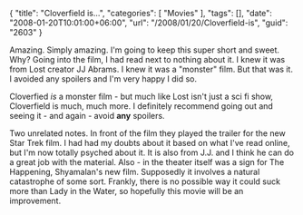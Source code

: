 {
	"title": "Cloverfield is...",
	"categories": [
		"Movies"
	],
	"tags": [],
	"date": "2008-01-20T10:01:00+06:00",
	"url": "/2008/01/20/Cloverfield-is",
	"guid": "2603"
}

Amazing. Simply amazing. I'm going to keep this super short and sweet. Why? Going into the film, I had read next to nothing about it. I knew it was from Lost creator JJ Abrams. I knew it was a "monster" film. But that was it. I avoided any spoilers and I'm very happy I did so. 

Cloverfied <i>is</i> a monster film - but much like Lost isn't just a sci fi show, Cloverfield is much, much more. I definitely recommend going out and seeing it - and again - avoid <b>any</b> spoilers. 

Two unrelated notes. In front of the film they played the trailer for the new Star Trek film. I had had my doubts about it based on what I've read online, but I'm now totally psyched about it. It is also from J.J. and I think he can do a great job with the material. Also - in the theater itself was a sign for The Happening, Shyamalan's new film. Supposedly it involves a natural catastrophe of some sort. Frankly, there is no possible way it could suck more than Lady in the Water, so hopefully this movie will be an improvement.